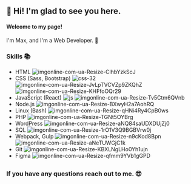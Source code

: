 ## 👋 Hi! I'm glad to see you here.
#### Welcome to my page!
I'm Max, and I'm a Web Developer. 🤠

### Skills 📚
- HTML ![imgonline-com-ua-Resize-ClhbYzkScJ](https://github.com/LInus1408/LInus1408/assets/60276227/d1c3d5b0-5874-49cc-9ba4-3e7c9aa02524)
- CSS (Sass, Bootstrap)  ![css-32](https://github.com/LInus1408/LInus1408/assets/60276227/088282ce-b112-4bd1-bb0d-cc74cc0fbfbc)  ![imgonline-com-ua-Resize-JvLpTVCVZp9ZKQhZ](https://github.com/LInus1408/LInus1408/assets/60276227/5d98dcfc-f711-413f-a4ff-f656d59eef5a)  ![imgonline-com-ua-Resize-KHFfoOQr29](https://github.com/LInus1408/LInus1408/assets/60276227/ed894c14-1870-4b26-bf33-b76316024a10)
- JavaScript (React) ![js](https://github.com/LInus1408/LInus1408/assets/60276227/0db6c5fa-9065-4447-b0ea-0f56e34263c2) ![imgonline-com-ua-Resize-Tv5Ctm6QVnb](https://github.com/LInus1408/LInus1408/assets/60276227/bb4d5de4-c3a3-4457-9bd5-9137991dd7aa)
- Node.js ![imgonline-com-ua-Resize-BXwyH2a7AohRQ](https://github.com/LInus1408/LInus1408/assets/60276227/175b41b0-23a6-4b6f-aea4-59b6e9afcec4)
- Linux (Bash) ![imgonline-com-ua-Resize-qHNi4Ry4CpB0ws](https://github.com/LInus1408/LInus1408/assets/60276227/32456b98-f66d-490b-b5fd-bf5c07cb71f9)
- PHP ![imgonline-com-ua-Resize-TGNt5OYBrg](https://github.com/LInus1408/LInus1408/assets/60276227/3a87feda-0142-4e14-a820-334a5d86a66d)
- WordPress ![imgonline-com-ua-Resize-aNQ84saUDXDUjZj0](https://github.com/LInus1408/LInus1408/assets/60276227/2b5c6e0d-e8ae-483c-a110-9e2b50d9a9d8)
- SQL ![imgonline-com-ua-Resize-1rO1V3Q9BGBVrw0j](https://github.com/LInus1408/LInus1408/assets/60276227/29efa4e2-e36f-45f4-8e08-6896e7e00c58)
- Webpack, Gulp ![imgonline-com-ua-Resize-n9cKod8Bpn](https://github.com/LInus1408/LInus1408/assets/60276227/0732cbaf-7dd9-4ec7-b65f-854c07a89fe3) ![imgonline-com-ua-Resize-aNeTUWGjC1k](https://github.com/LInus1408/LInus1408/assets/60276227/3146d8a1-fee0-4931-9e3a-2c63fbf39c91)
- Git ![imgonline-com-ua-Resize-KBXLNgLHo0Yh1ujn](https://github.com/LInus1408/LInus1408/assets/60276227/253d1df1-4d89-41a0-af49-14b1576bac62)
- Figma ![imgonline-com-ua-Resize-qfmm9YVb1gGPD](https://github.com/LInus1408/LInus1408/assets/60276227/652b40bc-1fc2-40af-b3ce-81fa6ce2512c)

## 
### If you have any questions reach out to me. 😎 
